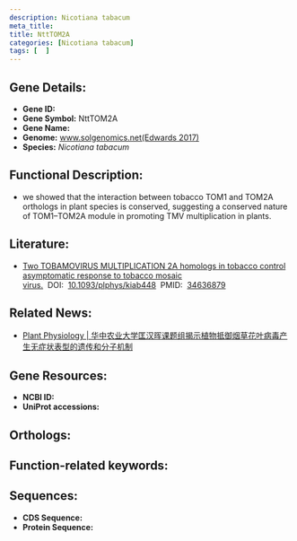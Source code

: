 ```yaml
---
description: Nicotiana tabacum
meta_title:
title: NttTOM2A
categories: [Nicotiana tabacum]
tags: [  ]
---
```


## Gene Details:
- **Gene ID:**	[]()
- **Gene Symbol:** NttTOM2A
- **Gene Name:** 
- **Genome:** [www.solgenomics.net(Edwards 2017)]()
- **Species:** *Nicotiana tabacum*

## Functional Description:
   - we showed that the interaction between tobacco TOM1 and TOM2A orthologs in plant species is conserved, suggesting a conserved nature of TOM1–TOM2A module in promoting TMV multiplication in plants.

## Literature:
   - [Two TOBAMOVIRUS MULTIPLICATION 2A homologs in tobacco control asymptomatic response to tobacco mosaic virus.]( https://academic.oup.com/plphys/article/187/4/2674/6373380?login=false)&nbsp;&nbsp;DOI:&nbsp;&nbsp;[10.1093/plphys/kiab448](https://academic.oup.com/plphys/article/187/4/2674/6373380?login=false)&nbsp;&nbsp;PMID:&nbsp;&nbsp;[34636879](https://pubmed.ncbi.nlm.nih.gov/34636879/)

## Related News:
   - [Plant Physiology | 华中农业大学匡汉晖课题组揭示植物抵御烟草花叶病毒产生无症状表型的遗传和分子机制](https://mp.weixin.qq.com/s?__biz=Mzg3MDEwNDEyMg==&mid=2247517943&idx=2&sn=dd95964a1afecf88a9e2dda988e349b8&chksm=ce902ba2f9e7a2b4afb4d5741a0bebfb59456f5880d36a018245a603d78cf3dea7787560e101&scene=27#wechat_redirect)

## Gene Resources:
- **NCBI ID:** [](https://www.ncbi.nlm.nih.gov/gene/?term=)
- **UniProt accessions:** [](https://www.uniprot.org/uniprotkb//entry)

## Orthologs:


## Function-related keywords:


## Sequences:
- **CDS Sequence:**
- **Protein Sequence:**
